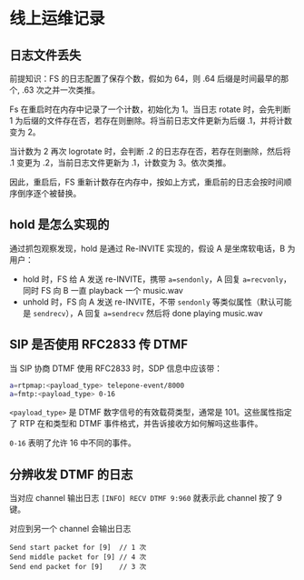 # 线上运维记录

## 日志文件丢失

前提知识：FS 的日志配置了保存个数，假如为 64，则 .64 后缀是时间最早的那个, .63 次之并一次类推。

Fs 在重启时在内存中记录了一个计数，初始化为 1。当日志 rotate 时，会先判断 1 为后缀的文件存在否，若存在则删除。将当前日志文件更新为后缀 .1，并将计数变为 2。

当计数为 2 再次 logrotate 时，会判断 .2 的日志存在否，若存在则删除，然后将 .1 变更为 .2，当前日志文件更新为 .1，计数变为 3。依次类推。

因此，重启后，FS 重新计数存在内存中，按如上方式，重启前的日志会按时间顺序倒序逐个被替换。

## hold 是怎么实现的

通过抓包观察发现，hold 是通过 Re-INVITE 实现的，假设 A 是坐席软电话，B 为用户：

- hold 时，FS 给 A 发送 re-INVITE，携带 `a=sendonly`，A 回复 `a=recvonly`，同时 FS 向 B 一直 playback 一个 music.wav
- unhold 时，FS 向 A 发送 re-INVITE，不带 `sendonly` 等类似属性（默认可能是 `sendrecv`），A 回复 `a=sendrecv` 然后将 done playing music.wav

## SIP 是否使用 RFC2833 传 DTMF

当 SIP 协商 DTMF 使用 RFC2833 时，SDP 信息中应该带：

```sh
a=rtpmap:<payload_type> telepone-event/8000
a=fmtp:<payload_type> 0-16
```

`<payload_type>` 是 DTMF 数字信号的有效载荷类型，通常是 101。这些属性指定了 RTP 在和类型和 DTMF 事件格式，并告诉接收方如何解吗这些事件。

`0-16` 表明了允许 16 中不同的事件。

## 分辨收发 DTMF 的日志

当对应 channel 输出日志 `[INFO] RECV DTMF 9:960` 就表示此 channel 按了 9 键。

对应到另一个 channel 会输出日志

```log
Send start packet for [9]  // 1 次
Send middle packet for [9] // 4 次
Send end packet for [9]    // 3 次
```
